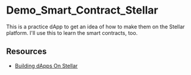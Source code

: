 # Demo_Smart_Contract_Stellar

This is a practice dApp to get an idea of how to make them on the Stellar platform.  I'll use this to learn the smart contracts, too.  



## Resources

- [Building dApps On Stellar](https://www.youtube.com/live/pfviOwq9gOQ?si=FBhYJhCcoEjRsdMb)